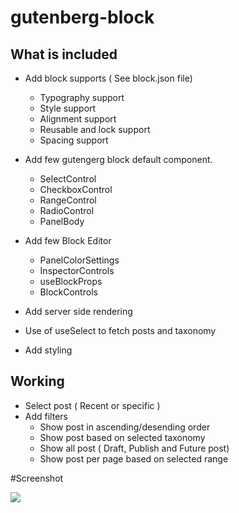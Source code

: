 # gutenberg-block

## What is included
- Add block supports ( See block.json file)
  - Typography support
  - Style support
  - Alignment support
  - Reusable and lock support
  - Spacing support

- Add few gutengerg block default component.
  - SelectControl
  - CheckboxControl
  - RangeControl
  - RadioControl
  - PanelBody

- Add few Block Editor
  - PanelColorSettings
  - InspectorControls
  - useBlockProps
  - BlockControls

- Add server side rendering
- Use of useSelect to fetch posts and taxonomy
- Add styling

## Working
- Select post ( Recent or specific )
- Add filters
  - Show post in ascending/desending order
  - Show post based on selected taxonomy
  - Show all post ( Draft, Publish and Future post)
  - Show post per page based on selected range

#Screenshot

![](../../../../../../../Downloads/post-card-block.png)